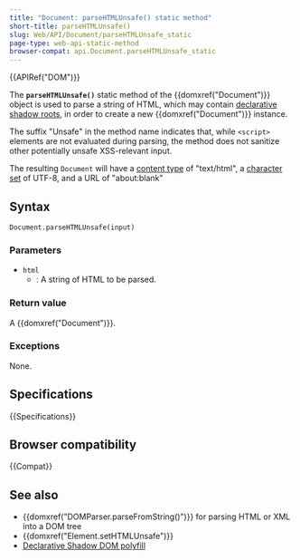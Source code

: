 ```yaml
---
title: "Document: parseHTMLUnsafe() static method"
short-title: parseHTMLUnsafe()
slug: Web/API/Document/parseHTMLUnsafe_static
page-type: web-api-static-method
browser-compat: api.Document.parseHTMLUnsafe_static
---
```


{{APIRef("DOM")}}

The **`parseHTMLUnsafe()`** static method of the {{domxref("Document")}} object is used to parse a string of HTML, which may contain [declarative shadow roots](/en-US/docs/Web/HTML/Element/template#declarative_shadow_dom), in order to create a new {{domxref("Document")}} instance.

The suffix "Unsafe" in the method name indicates that, while `<script>` elements are not evaluated during parsing, the method does not sanitize other potentially unsafe XSS-relevant input.

The resulting `Document` will have a [content type](/en-US/docs/Web/API/Document/contentType) of "text/html", a [character set](/en-US/docs/Web/API/Document/characterSet) of UTF-8, and a URL of "about:blank"

## Syntax

```js-nolint
Document.parseHTMLUnsafe(input)
```

### Parameters

- `html`
  - : A string of HTML to be parsed.

### Return value

A {{domxref("Document")}}.

### Exceptions

None.

## Specifications

{{Specifications}}

## Browser compatibility

{{Compat}}

## See also

- {{domxref("DOMParser.parseFromString()")}} for parsing HTML or XML into a DOM tree
- {{domxref("Element.setHTMLUnsafe")}}
- [Declarative Shadow DOM polyfill](https://github.com/EasyWebApp/declarative-shadow-dom-polyfill)

